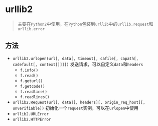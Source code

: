 # urllib2

> 主要在`Python2`中使用，在`Python`包装到`urllib`中的`urllib.request`和`urllib.error`

## 方法

- `urllib2.urlopen(url[, data[, timeout[, cafile[, capath[, cadefault[, context]]]]])` 发送请求，可以自定义`data`和`headers`
  - `f.info()`
  - `f.read()`
  - `f.geturl()`
  - `f.getcode()`
  - `f.readline()`
  - `f.readlines()`
- `urllib2.Request(url[, data][, headers][, origin_req_host][, unverifiable])` 初始化一个`request`实例，可以在`urlopen`中使用
- `urllib2.URLError`
- `urllib2.HTTPError`
